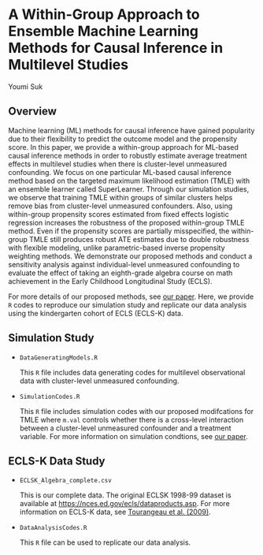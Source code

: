 # A Within-Group Approach to Ensemble Machine Learning Methods for Causal Inference in Multilevel Studies

Youmi Suk

## Overview

Machine learning (ML) methods for causal inference have gained popularity due to their flexibility to predict the outcome model and the propensity score. In this paper, we provide a within-group approach for ML-based causal inference methods in order to robustly estimate average treatment effects in multilevel studies when there is cluster-level unmeasured confounding. We focus on one particular ML-based causal inference method based on the targeted maximum likelihood estimation (TMLE) with an ensemble learner called SuperLearner. Through our simulation studies, we observe that training TMLE within groups of similar clusters helps remove bias from cluster-level unmeasured confounders. Also, using within-group propensity scores estimated from fixed effects logistic regression increases the robustness of the proposed within-group TMLE method. Even if the propensity scores are partially misspecified, the within-group TMLE still produces robust ATE estimates due to double robustness with flexible modeling, unlike parametric-based inverse propensity weighting methods. We demonstrate our proposed methods and conduct a sensitivity analysis against individual-level unmeasured confounding to evaluate the effect of taking an eighth-grade algebra course on math achievement in the Early Childhood Longitudinal Study (ECLS).

For more details of our proposed methods, see [our paper](). 
Here, we provide `R` codes to reproduce our simulation study and replicate our data analysis using the kindergarten cohort of ECLS (ECLS-K) data. 

## Simulation Study

* `DataGeneratingModels.R`  

   This `R` file includes data generating codes for multilevel observational data with cluster-level unmeasured confounding.

* `SimulationCodes.R`
 
   This `R` file includes simulation codes with our proposed modifcations for TMLE where `m.val` controls whether there is a cross-level interaction between a cluster-level unmeasured confounder and a treatment variable. For more information on simulation condtions, see [our paper]().


## ECLS-K Data Study

* `ECLSK_Algebra_complete.csv`

  This is our complete data. The original ECLSK 1998-99 dataset is available at https://nces.ed.gov/ecls/dataproducts.asp. For more information on ECLS-K data, see [Tourangeau et al. (2009)](https://nces.ed.gov/pubs2009/2009003.pdf).

* `DataAnalysisCodes.R` 
 
   This `R` file can be used to replicate our data analysis.
